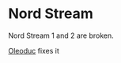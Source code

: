 # Nord Stream

Nord Stream 1 and 2 are broken.

[Oleoduc](https://www.npmjs.com/package/oleoduc) fixes it
